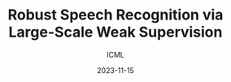 ---
layout: seminar-post
title: "Robust Speech Recognition via Large-Scale Weak Supervision"
subtitle: 'ICML'
categories: Computer Vision
tags: [Representation]
date: 2023-11-15
pdf_url: 'https://drive.google.com/file/d/1quMkSIwONfiL3n3Apy9jaukoPQuRfpwP/preview'
---